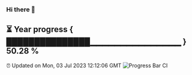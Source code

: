 ### Hi there 👋
⏳ Year progress { ███████████████▁▁▁▁▁▁▁▁▁▁▁▁▁▁▁ } 50.28 %
---
⏰ Updated on Mon, 03 Jul 2023 12:12:06 GMT
![Progress Bar CI](https://github.com/Moyi321/Moyi321/workflows/Progress%20Bar%20CI/badge.svg)
